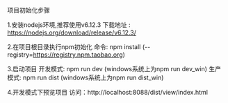 
项目初始化步骤

1.安装nodejs环境,推荐使用v6.12.3
    下载地址 : https://nodejs.org/download/release/v6.12.3/

2.在项目根目录执行npm初始化
    命令: npm install (--registry=https://registry.npm.taobao.org)

3.启动项目
    开发模式: npm run dev  (windows系统上为npm run dev_win)
    生产模式: npm run dist (windows系统上为npm run dist_win)

4.开发模式下预览项目
    访问：http://localhost:8088/dist/view/index.html